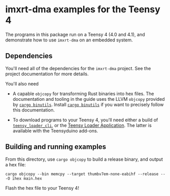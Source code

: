 # imxrt-dma examples for the Teensy 4

The programs in this package run on a Teensy 4 (4.0 and 4.1), and demonstrate
how to use `imxrt-dma` on an embedded system.

## Dependencies

You'll need all of the dependencies for the `imxrt-dma` project. See the
project documentation for more details.

You'll also need

- A capable `objcopy` for transforming Rust binaries into hex files. The
documentation and tooling in the guide uses the LLVM `objcopy` provided by
[`cargo binutils`]. Install [`cargo binutils`] if you want to precisely follow
this documentation.

[`cargo binutils`]: https://github.com/rust-embedded/cargo-binutils

- To download programs to your Teensy 4, you'll need either a build of
[`teensy_loader_cli`](https://github.com/PaulStoffregen/teensy_loader_cli), or
the [Teensy Loader Application](https://www.pjrc.com/teensy/loader.html). The
latter is available with the Teensyduino add-ons.

## Building and running examples

From this directory, use `cargo objcopy` to build a release binary, and output
a hex file:

```
cargo objcopy --bin memcpy --target thumbv7em-none-eabihf --release -- -O ihex main.hex
```

Flash the hex file to your Teensy 4!
